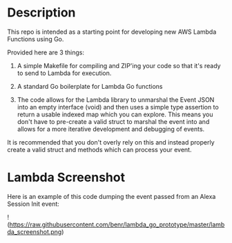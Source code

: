 # Description

This repo is intended as a starting point for developing new AWS Lambda Functions using Go.

Provided here are 3 things:

1. A simple Makefile for compiling and ZIP'ing your code so that it's ready to send to Lambda for execution.

2. A standard Go boilerplate for Lambda Go functions

3. The code allows for the Lambda library to unmarshal the Event JSON into an empty interface (void) and then uses a simple type assertion to return a usable indexed map which you can explore.  This means you don't have to pre-create a valid struct to marshal the event into and allows for a more iterative development and debugging of events.

It is recommended that you don't overly rely on this and instead properly create a valid struct and methods which can process your event.

# Lambda Screenshot

Here is an example of this code dumping the event passed from an Alexa Session Init event:

!(https://raw.githubusercontent.com/benr/lambda_go_prototype/master/lambda_screenshot.png)
